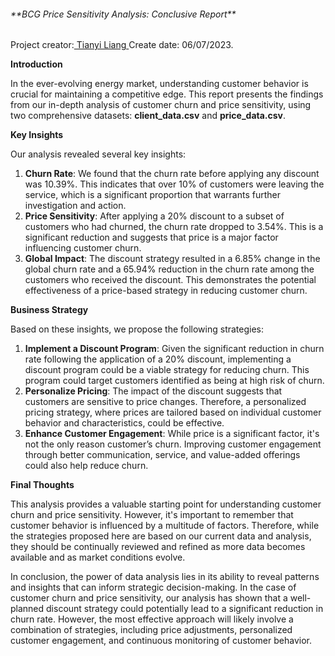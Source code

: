 <h6>**BCG Price Sensitivity Analysis: Conclusive Report**</h6>

Project creator:[ Tianyi Liang ](https://www.linkedin.com/in/tianyi-liang-at-bu/)
Create date: 06/07/2023. 

**Introduction** 

In the ever-evolving energy market, understanding customer behavior is crucial for maintaining a competitive edge. This report presents the findings from our in-depth analysis of customer churn and price sensitivity, using two comprehensive datasets: **client\_data.csv** and **price\_data.csv**. 

**Key Insights** 

Our analysis revealed several key insights: 

1. **Churn Rate**: We found that the churn rate before applying any discount was 10.39%. This indicates that over 10% of customers were leaving the service, which is a significant proportion that warrants further investigation and action. 
1. **Price Sensitivity**: After applying a 20% discount to a subset of customers who had churned, the churn rate dropped to 3.54%. This is a significant reduction and suggests that price is a major factor influencing customer churn. 
1. **Global Impact**: The discount strategy resulted in a 6.85% change in the global churn rate and a 65.94% reduction in the churn rate among the customers who received the discount. This demonstrates the potential effectiveness of a price-based strategy in reducing customer churn. 

**Business Strategy** 

Based on these insights, we propose the following strategies: 

1. **Implement a Discount Program**: Given the significant reduction in churn rate following the application of a 20% discount, implementing a discount program could be a viable strategy for reducing churn. This program could target customers identified as being at high risk of churn. 
1. **Personalize Pricing**: The impact of the discount suggests that customers are sensitive to price changes. Therefore, a personalized pricing strategy, where prices are tailored based on individual customer behavior and characteristics, could be effective. 
1. **Enhance Customer Engagement**: While price is a significant factor, it's not the only reason customer’s churn. Improving customer engagement through better communication, service, and value-added offerings could also help reduce churn. 

**Final Thoughts** 

This analysis provides a valuable starting point for understanding customer churn and price sensitivity. However, it's important to remember that customer behavior is influenced by a multitude of factors. Therefore, while the strategies proposed here are based on our current data and analysis, they should be continually reviewed and refined as more data becomes available and as market conditions evolve. 

In conclusion, the power of data analysis lies in its ability to reveal patterns and insights that can inform strategic decision-making. In the case of customer churn and price sensitivity, our analysis has shown that a well-planned discount strategy could potentially lead to a significant reduction in churn rate. However, the most effective approach will likely involve a combination of strategies, including price adjustments, personalized customer engagement, and continuous monitoring of customer behavior. 
